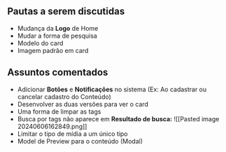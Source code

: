 
## Pautas a serem discutidas

- Mudança da **Logo** de Home 
- Mudar a forma de pesquisa
- Modelo do card
- Imagem padrão em card

## Assuntos comentados

- Adicionar **Botões** e **Notificações** no sistema (Ex: Ao cadastrar ou cancelar cadastro do Conteúdo)
- Desenvolver as duas versões para ver o card
- Uma forma de limpar as tags
- Busca por tags não aparece em **Resultado de busca:**
![[Pasted image 20240606162849.png]]
- Limitar o tipo de mídia a um único tipo
- Model de Preview para o conteúdo (Modal) 